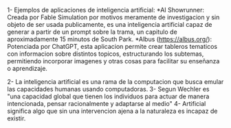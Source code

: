1- Ejemplos de aplicaciones de inteligencia artificial:
	*AI Showrunner: Creada por Fable Simulation por motivos meramente de investigacion y sin objeto de ser usada publicamente, es una inteligencia artificial capaz de generar a partir de un prompt sobre la trama, un capitulo de aproximadamente 15 minutos de South Park.
	*Albus (https://albus.org/): Potenciada por ChatGPT, esta aplicacion permite crear tableros tematicos con informacion sobre distintos topicos, estructurando los subtemas, permitiendo incorporar imagenes y otras cosas para facilitar su enseñanza o aprendizaje.

2- La inteligencia artificial es una rama de la computacion que busca emular las capacidades humanas usando computadoras.
3- Segun Wechler es "una capacidad global que tienen los individuos para actuar de manera intencionada, pensar racionalmente y adaptarse al medio"
4- Artificial significa algo que sin una intervencion ajena a la naturaleza es incapaz de existir. 
